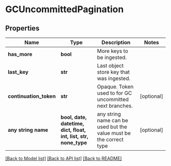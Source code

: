 # GCUncommittedPagination


## Properties
Name | Type | Description | Notes
------------ | ------------- | ------------- | -------------
**has_more** | **bool** | More keys to be ingested. | 
**last_key** | **str** | Last object store key that was ingested. | 
**continuation_token** | **str** | Opaque. Token used to for GC uncommitted next branches. | [optional] 
**any string name** | **bool, date, datetime, dict, float, int, list, str, none_type** | any string name can be used but the value must be the correct type | [optional]

[[Back to Model list]](../README.md#documentation-for-models) [[Back to API list]](../README.md#documentation-for-api-endpoints) [[Back to README]](../README.md)


